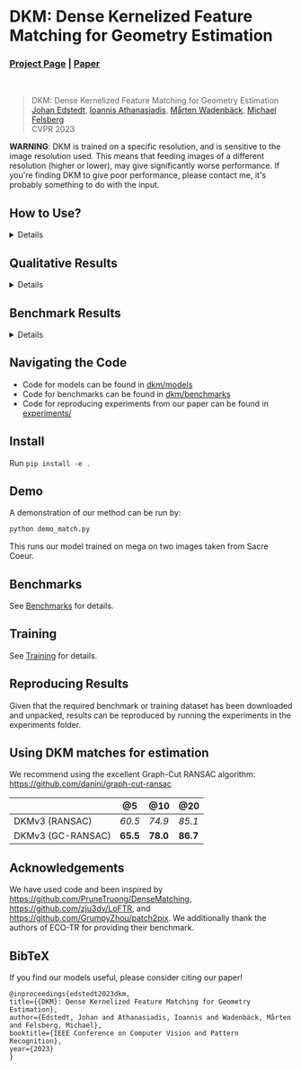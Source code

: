 # DKM: Dense Kernelized Feature Matching for Geometry Estimation
### [Project Page](https://parskatt.github.io/DKM) | [Paper](https://openaccess.thecvf.com/content/CVPR2023/html/Edstedt_DKM_Dense_Kernelized_Feature_Matching_for_Geometry_Estimation_CVPR_2023_paper.html)
<br/>

> DKM: Dense Kernelized Feature Matching for Geometry Estimation  
> [Johan Edstedt](https://scholar.google.com/citations?user=Ul-vMR0AAAAJ), [Ioannis Athanasiadis](https://scholar.google.com/citations?user=RCAtJgUAAAAJ), [Mårten Wadenbäck](https://scholar.google.com/citations?user=6WRQpCQAAAAJ), [Michael Felsberg](https://scholar.google.com/citations?&user=lkWfR08AAAAJ)  
> CVPR 2023


**WARNING**: DKM is trained on a specific resolution, and is sensitive to the image resolution used. This means that feeding images of a different resolution (higher or lower), may give significantly worse performance. If you're finding DKM to give poor performance, please contact me, it's probably something to do with the input.

## How to Use?
<details>
Our model produces a dense (for all pixels) warp and certainty.

Warp: [B,H,W,4] for all images in batch of size B, for each pixel HxW, we ouput the input and matching coordinate in the normalized grids [-1,1]x[-1,1].

Certainty: [B,H,W] a number in each pixel indicating the matchability of the pixel.

See [demo](dkm/demo/) for two demos of DKM.

See [api.md](docs/api.md) for API.
</details>

## Qualitative Results
<details>

https://user-images.githubusercontent.com/22053118/223748279-0f0c21b4-376a-440a-81f5-7f9a5d87483f.mp4


https://user-images.githubusercontent.com/22053118/223748512-1bca4a17-cffa-491d-a448-96aac1353ce9.mp4



https://user-images.githubusercontent.com/22053118/223748518-4d475d9f-a933-4581-97ed-6e9413c4caca.mp4



https://user-images.githubusercontent.com/22053118/223748522-39c20631-aa16-4954-9c27-95763b38f2ce.mp4


</details>



## Benchmark Results

<details>

### Megadepth1500

|       | @5    | @10  | @20  |
|-------|-------|------|------|
| DKMv1 | 54.5  | 70.7 | 82.3 |
| DKMv2 | *56.8*  | *72.3* | *83.2* |
| DKMv3 (paper) | **60.5**  | **74.9** | **85.1** |
| DKMv3 (this repo) | **60.0**  | **74.6** | **84.9** |

### Megadepth 8 Scenes
|       | @5    | @10  | @20  |
|-------|-------|------|------|
| DKMv3 (paper) | **60.5**  | **74.5** | **84.2** |
| DKMv3 (this repo) | **60.4**  | **74.6** | **84.3** |


### ScanNet1500
|       | @5    | @10  | @20  |
|-------|-------|------|------|
| DKMv1 | 24.8  | 44.4 | 61.9 |
| DKMv2 | *28.2*  | *49.2* | *66.6* |
| DKMv3 (paper) | **29.4**  | **50.7** | **68.3** |
| DKMv3 (this repo) | **29.8**  | **50.8** | **68.3** |

</details>

## Navigating the Code
* Code for models can be found in [dkm/models](dkm/models/)
* Code for benchmarks can be found in [dkm/benchmarks](dkm/benchmarks/)
* Code for reproducing experiments from our paper can be found in [experiments/](experiments/)

## Install
Run ``pip install -e .``

## Demo

A demonstration of our method can be run by:
``` bash
python demo_match.py
```
This runs our model trained on mega on two images taken from Sacre Coeur.

## Benchmarks
See [Benchmarks](docs/benchmarks.md) for details.
## Training
See [Training](docs/training.md) for details.
## Reproducing Results
Given that the required benchmark or training dataset has been downloaded and unpacked, results can be reproduced by running the experiments in the experiments folder.

## Using DKM matches for estimation
We recommend using the excellent Graph-Cut RANSAC algorithm: https://github.com/danini/graph-cut-ransac

|       | @5    | @10  | @20  |
|-------|-------|------|------|
| DKMv3 (RANSAC) | *60.5*  | *74.9* | *85.1* |
| DKMv3 (GC-RANSAC) | **65.5**  | **78.0** | **86.7** |


## Acknowledgements
We have used code and been inspired by https://github.com/PruneTruong/DenseMatching, https://github.com/zju3dv/LoFTR, and https://github.com/GrumpyZhou/patch2pix. We additionally thank the authors of ECO-TR for providing their benchmark.

## BibTeX
If you find our models useful, please consider citing our paper!
```
@inproceedings{edstedt2023dkm,
title={{DKM}: Dense Kernelized Feature Matching for Geometry Estimation},
author={Edstedt, Johan and Athanasiadis, Ioannis and Wadenbäck, Mårten and Felsberg, Michael},
booktitle={IEEE Conference on Computer Vision and Pattern Recognition},
year={2023}
}
```
